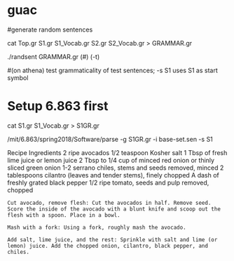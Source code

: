 # guac

#generate random sentences

cat Top.gr S1.gr S1_Vocab.gr S2.gr S2_Vocab.gr > GRAMMAR.gr

./randsent GRAMMAR.gr (#) (-t)

#(on athena) test grammaticality of test sentences; -s S1 uses S1 as start symbol
# Setup 6.863 first 

cat S1.gr S1_Vocab.gr > S1GR.gr

/mit/6.863/spring2018/Software/parse -g S1GR.gr -i base-set.sen -s S1

Recipe
    Ingredients
        2 ripe avocados
        1/2 teaspoon Kosher salt
        1 Tbsp of fresh lime juice or lemon juice
        2 Tbsp to 1/4 cup of minced red onion or thinly sliced green onion
        1-2 serrano chiles, stems and seeds removed, minced
        2 tablespoons cilantro (leaves and tender stems), finely chopped
        A dash of freshly grated black pepper
        1/2 ripe tomato, seeds and pulp removed, chopped

    Cut avocado, remove flesh: Cut the avocados in half. Remove seed. Score the inside of the avocado with a blunt knife and scoop out the flesh with a spoon. Place in a bowl.

    Mash with a fork: Using a fork, roughly mash the avocado.

    Add salt, lime juice, and the rest: Sprinkle with salt and lime (or lemon) juice. Add the chopped onion, cilantro, black pepper, and chiles.
